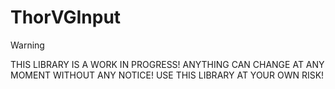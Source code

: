 # ThorVGInput
Warning

THIS LIBRARY IS A WORK IN PROGRESS! ANYTHING CAN CHANGE AT ANY MOMENT WITHOUT ANY NOTICE! USE THIS LIBRARY AT YOUR OWN RISK!